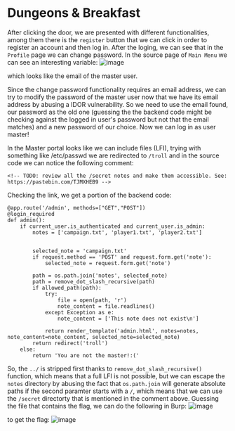 # Dungeons & Breakfast

After clicking the door, we are presented with different functionalities, among them there is the `register` button that we can click in order to register an account and then log in.
After the loging, we can see that in the `Profile` page we can change password.
In the source page of `Main Menu` we can see an interesting variable:
![image](https://user-images.githubusercontent.com/32301476/196949860-1ca05c4e-162c-4ad9-ac52-3642645ccbe3.png)

which looks like the email of the master user.

Since the change password functionality requires an email address, we can try to modify the password of the master user now that we have its email address by abusing a IDOR vulnerability.
So we need to use the email found, our password as the old one (guessing the the backend code might be checking against the logged in user's password but not that the email matches) and a new password of our choice.
Now we can log in as user master!

In the Master portal looks like we can include files (LFI), trying with something like /etc/passwd we are redirected to `/troll` and in the source code we can notice the following comment:
```
<!-- TODO: review all the /secret notes and make them accessible. See: https://pastebin.com/TJMXHEB9 -->
```

Checking the link, we get a portion of the backend code:
```
@app.route('/admin', methods=["GET","POST"])
@login_required
def admin():
    if current_user.is_authenticated and current_user.is_admin:
        notes = ['campaign.txt', 'player1.txt', 'player2.txt']
 
 
        selected_note = 'campaign.txt'
        if request.method == 'POST' and request.form.get('note'):
            selected_note = request.form.get('note')
 
        path = os.path.join('notes', selected_note)
        path = remove_dot_slash_recursive(path)
        if allowed_path(path):
            try:
                file = open(path, 'r')
                note_content = file.readlines()
            except Exception as e:
                note_content = ['This note does not exist\n']   
 
            return render_template('admin.html', notes=notes, note_content=note_content, selected_note=selected_note)
        return redirect('troll')
    else:
        return 'You are not the master!:('
```

So, the `../` is stripped first thanks to `remove_dot_slash_recursive()` function, which means that a full LFI is not possible, but we can escape the `notes` directory by abusing the fact that `os.path.join` will generate absolute paths if the second paramter starts with a `/`, which means that we can use the `/secret` directorty that is mentioned in the comment above.
Guessing the file that contains the flag, we can do the following in Burp:
![image](https://user-images.githubusercontent.com/32301476/196957786-9d922a4a-a2d4-4907-ab24-f2c3b529be6d.png)

to get the flag:
![image](https://user-images.githubusercontent.com/32301476/196957844-1203e966-66f0-4900-863e-3435fb7b03ed.png)

